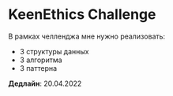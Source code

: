 # KeenEthics Challenge

В рамках челленджа мне нужно реализовать:
- 3 структуры данных
- 3 алгоритма
- 3 паттерна

**Дедлайн**: 20.04.2022

